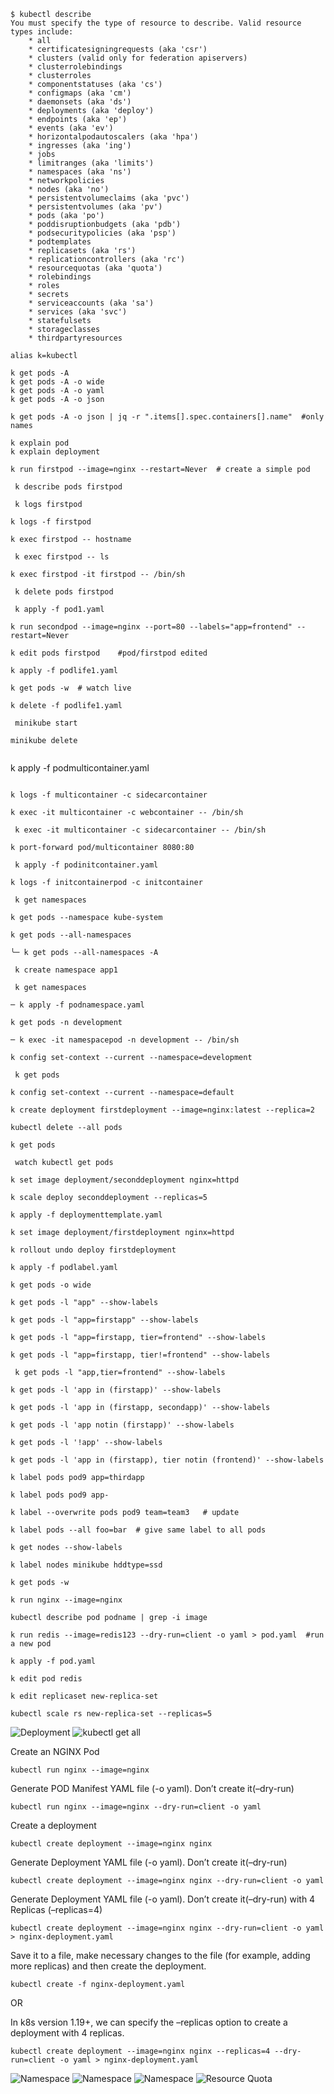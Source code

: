 ```
$ kubectl describe
You must specify the type of resource to describe. Valid resource types include:
    * all
    * certificatesigningrequests (aka 'csr')
    * clusters (valid only for federation apiservers)
    * clusterrolebindings
    * clusterroles
    * componentstatuses (aka 'cs')
    * configmaps (aka 'cm')
    * daemonsets (aka 'ds')
    * deployments (aka 'deploy')
    * endpoints (aka 'ep')
    * events (aka 'ev')
    * horizontalpodautoscalers (aka 'hpa')
    * ingresses (aka 'ing')
    * jobs
    * limitranges (aka 'limits')
    * namespaces (aka 'ns')
    * networkpolicies
    * nodes (aka 'no')
    * persistentvolumeclaims (aka 'pvc')
    * persistentvolumes (aka 'pv')
    * pods (aka 'po')
    * poddisruptionbudgets (aka 'pdb')
    * podsecuritypolicies (aka 'psp')
    * podtemplates
    * replicasets (aka 'rs')
    * replicationcontrollers (aka 'rc')
    * resourcequotas (aka 'quota')
    * rolebindings
    * roles
    * secrets
    * serviceaccounts (aka 'sa')
    * services (aka 'svc')
    * statefulsets
    * storageclasses
    * thirdpartyresources
```

```
alias k=kubectl
```
```
k get pods -A
k get pods -A -o wide
k get pods -A -o yaml
k get pods -A -o json
```

```
k get pods -A -o json | jq -r ".items[].spec.containers[].name"  #only names
```
```
k explain pod
k explain deployment
```
```
k run firstpod --image=nginx --restart=Never  # create a simple pod
```
```
 k describe pods firstpod
```
```
 k logs firstpod
```
```
k logs -f firstpod
```
```
k exec firstpod -- hostname
```
```
 k exec firstpod -- ls
```
```
k exec firstpod -it firstpod -- /bin/sh
```
```
 k delete pods firstpod
```

```
 k apply -f pod1.yaml
```

```
k run secondpod --image=nginx --port=80 --labels="app=frontend" --restart=Never
```

```
k edit pods firstpod    #pod/firstpod edited
```

```
k apply -f podlife1.yaml
```
```
k get pods -w  # watch live
```

```
k delete -f podlife1.yaml
```

```
 minikube start
```
```
minikube delete
```
```

```
k apply -f podmulticontainer.yaml
```

k logs -f multicontainer -c sidecarcontainer
```

```
k exec -it multicontainer -c webcontainer -- /bin/sh
```
```
 k exec -it multicontainer -c sidecarcontainer -- /bin/sh
```
```
k port-forward pod/multicontainer 8080:80
```

```
 k apply -f podinitcontainer.yaml
```

```
k logs -f initcontainerpod -c initcontainer
```

```
 k get namespaces
```

```
k get pods --namespace kube-system
```
```
k get pods --all-namespaces
```
```
╰─ k get pods --all-namespaces -A
```
```
 k create namespace app1
```

```
 k get namespaces
```

```
─ k apply -f podnamespace.yaml
```

```
k get pods -n development
```

```
─ k exec -it namespacepod -n development -- /bin/sh
```
```
k config set-context --current --namespace=development
```
```
 k get pods
```
```
k config set-context --current --namespace=default
```
```
k create deployment firstdeployment --image=nginx:latest --replica=2
```
```
kubectl delete --all pods
```

```
k get pods
```

```
 watch kubectl get pods
```
```
k set image deployment/seconddeployment nginx=httpd
```

```
k scale deploy seconddeployment --replicas=5
```

```
k apply -f deploymenttemplate.yaml
```

```
k set image deployment/firstdeployment nginx=httpd
```

```
k rollout undo deploy firstdeployment
```

```
k apply -f podlabel.yaml
```

```
k get pods -o wide
```

```
k get pods -l "app" --show-labels
```

```
k get pods -l "app=firstapp" --show-labels
```

```
k get pods -l "app=firstapp, tier=frontend" --show-labels
```
```
k get pods -l "app=firstapp, tier!=frontend" --show-labels
```

```
 k get pods -l "app,tier=frontend" --show-labels
```

```
k get pods -l 'app in (firstapp)' --show-labels
```

```
k get pods -l 'app in (firstapp, secondapp)' --show-labels
```

```
k get pods -l 'app notin (firstapp)' --show-labels
```
```
k get pods -l '!app' --show-labels
```

```
k get pods -l 'app in (firstapp), tier notin (frontend)' --show-labels
```

```
k label pods pod9 app=thirdapp
```

```
k label pods pod9 app-
```

```
k label --overwrite pods pod9 team=team3   # update
```

```
k label pods --all foo=bar  # give same label to all pods
```

```
k get nodes --show-labels
```

```
k label nodes minikube hddtype=ssd
```

```
k get pods -w
```

```
k run nginx --image=nginx
```

```
kubectl describe pod podname | grep -i image
```

```
k run redis --image=redis123 --dry-run=client -o yaml > pod.yaml  #run a new pod
```

```
k apply -f pod.yaml
```
```
k edit pod redis
```
```
k edit replicaset new-replica-set
```
```
kubectl scale rs new-replica-set --replicas=5
```

![Deployment](./img/deployment.png)
![kubectl get all](./img/kgetall.png)

Create an NGINX Pod
```
kubectl run nginx --image=nginx
```
Generate POD Manifest YAML file (-o yaml). Don’t create it(–dry-run)
```
kubectl run nginx --image=nginx --dry-run=client -o yaml
```

Create a deployment
```
kubectl create deployment --image=nginx nginx
```
Generate Deployment YAML file (-o yaml). Don’t create it(–dry-run)
```
kubectl create deployment --image=nginx nginx --dry-run=client -o yaml
```
Generate Deployment YAML file (-o yaml). Don’t create it(–dry-run) with 4 Replicas (–replicas=4)
```
kubectl create deployment --image=nginx nginx --dry-run=client -o yaml > nginx-deployment.yaml
```
Save it to a file, make necessary changes to the file (for example, adding more replicas) and then create the deployment.
```
kubectl create -f nginx-deployment.yaml
```
OR

In k8s version 1.19+, we can specify the –replicas option to create a deployment with 4 replicas.
```
kubectl create deployment --image=nginx nginx --replicas=4 --dry-run=client -o yaml > nginx-deployment.yaml
```
![Namespace](./img/namespace.png)
![Namespace](./img/namespace2.png)
![Namespace](./img/namespace3.png)
![Resource Quota](./img/resourcequota.png)